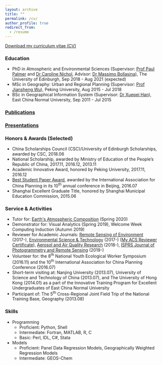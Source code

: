 ```yaml
---
layout: archive
title: ""
permalink: /cv/
author_profile: true
redirect_from:
  - /resume
---
```


<!-- {% include base_path %} -->
[Download my curriculum vitae (CV)](https://github.com/FeiYao-Edinburgh/FeiYao-Edinburgh.github.io/blob/master/files/FeiCV.pdf)

### Education
- PhD in Atmospheric and Environmental Sciences (Supervisor: [Prof Paul Palmer](https://www.ed.ac.uk/geosciences/people?person=1240) and [Dr Caroline Nichol](https://www.ed.ac.uk/geosciences/people?person=560), Advisor: [Dr Massimo Bollasina](https://www.ed.ac.uk/geosciences/people?person=3627)), The University of Edinburgh, Sep 2018 - Aug 2021 (expected)
- MSc in Geography: Urban and Regional Planning (Supervisor: [Prof Jiansheng Wu](http://urban.pkusz.edu.cn/home/detail/facultydetail?titem=1&id=115&type=1)), Peking University, Aug 2015 - Jul 2018
- BSc in Geographical Information System (Supervisor: [Dr Xuepei Han](https://facultyold.ecnu.edu.cn/s/529/main.jspy)), East China Normal University, Sep 2011 - Jul 2015

### [Publications](https://feiyao-edinburgh.github.io/publications/)

### [Presentations]((https://feiyao-edinburgh.github.io/presentations/))

### Honors & Awards (Selected)
- China Scholarships Council (CSC)/University of Edinburgh Scholarships, awarded by CSC, 2018.06
- National Scholarship,  awarded by Ministry of Education of the People’s Republic of China, 2017.11, 2016.12, 2013.11
- Academic Innovative Award, honored by Peking University, 2017.11, 2016.12
- [Best Student Paper Award](), awarded by the International Association for China Planning in its 10<sup>th</sup> annual conference in Beijing, 2016.07
- Shanghai Excellent Graduate Title, honored by Shanghai Municipal Education Commission, 2015.06

### Service & Activities
- Tutor for: [Earth's Atmospheric Composition](https://sites.google.com/view/palmerteachinglab/home/atmoscomp?authuser=0) (Spring 2020)
- Demonstrator for: Visual Analytics (Spring 2019), Welcome Week Computing Induction (Autumn 2019)
- Reviewer for Academic Journals: [Remote Sensing of Environment](https://www.journals.elsevier.com/remote-sensing-of-environment) (2017-), [Environmental Science & Technology](https://pubs.acs.org/journal/esthag) (2017-) ([My ACS Reviewer Certificate](https://github.com/FeiYao-Edinburgh/FeiYao-Edinburgh.github.io/blob/master/files/acs_reviewer_certificate.pdf)), [Aerosol and Air Quality Research](http://www.aaqr.org/) (2018-), [ISPRS Journal of Photogrammetry and Remote Sensing](https://www.journals.elsevier.com/isprs-journal-of-photogrammetry-and-remote-sensing) (2019-)
- Volunteer for: the 8<sup>th</sup> National Youth Ecological Worker Symposium (2016.11) and the 10<sup>th</sup> International Association for China Planning Conference (2016.07)
- Short-term visiting at: Nanjing University (2013.07), University of Science and Technology of China (2013.07), and The University of Hong Kong (2014.01) as a part of the Innovative Training Program for Excellent Undergraduates of East China Normal University
- Participant of: The 5<sup>th</sup> Cross-Regional Joint Field Trip of the National Training Base, Geography (2013.08)

### Skills
- Programming
  - Proficient: Python, Shell
  - Intermediate: Fortran, MATLAB, R, C
  - Basic: Perl, IDL, C#, Stata
- Models
  - Proficient: Panel Data Regression Models, Geographically Weighted Regression Models
  - Intermediate: GEOS-Chem
